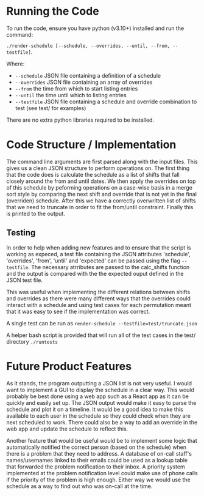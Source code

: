 # Running the Code
To run the code, ensure you have python (v3.10+) installed and run the command:

`./render-schedule [--schedule, --overrides, --until, --from, --testfile]`.

Where:
- `--schedule` JSON file containing a definition of a schedule
- `--overrides` JSON file containing an array of overrides
- `--from` the time from which to start listing entries
- `--until` the time until which to listing entries
- `--testfile` JSON file containing a schedule and override combination to test (see test/ for examples)

There are no extra python libraries required to be installed.

# Code Structure / Implementation

The command line arguments are first parsed along with the input files. This gives us a clean JSON structure to perform operations on. The first thing that the code does is calculate the schedule as a list of shifts that fall closely around the from and until dates. We then apply the overrides on top of this schedule by peforming operations on a case-wise basis in a merge sort style by comparing the next shift and override that is not yet in the final (overriden) schedule. After this we have a correctly overwritten list of shifts that we need to truncate in order to fit the from/until constraint. Finally this is printed to the output.

## Testing

In order to help when adding new features and to ensure that the script is working as expeced, a test file containing the JSON attributes 'schedule', 'overrides', 'from', 'until' and 'expected' can be passed using the flag `--testfile`. The necessary atrributes are passed to the calc_shifts function and the output is compared with the the expected ouput defined in the JSON test file.

This was useful when implementing the different relations between shifts and overrides as there were many different ways that the overrides could interact with a schedule and using test cases for each permutation meant that it was easy to see if the implementation was correct.

A single test can be run as `render-schedule --testfile=test/truncate.json`

A helper bash script is provided that will run all of the test cases in the test/ directory `./runtests`

# Future Product Features

As it stands, the program outputting a JSON list is not very useful. I would want to implement a GUI to display the schedule in a clear way. This would probably be best done using a web app such as a React app as it can be quickly and easily set up. The JSON output would make it easy to parse the schedule and plot it on a timeline. It would be a good idea to make this available to each user in the schedule so they could check when they are next scheduled to work. There could also be a way to add an override in the web app and update the schedule to reflect this.

Another feature that would be useful would be to implement some logic that automatically notified the correct person (based on the schedule) when there is a problem that they need to address. A database of on-call staff's names/usernames linked to their emails could be used as a lookup table that forwarded the problem notification to their inbox. A priority system implemented at the problem notification level could make use of phone calls if the priority of the problem is high enough. Either way we would use the schedule as a way to find out who was on-call at the time.

